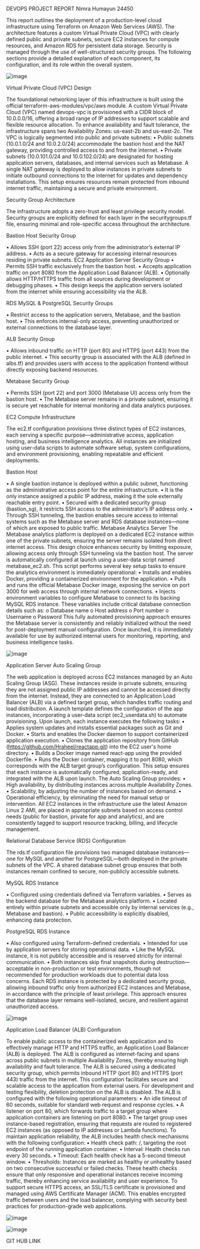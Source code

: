 DEVOPS PROJECT REPORT 
Nimra Humayun 24450


This report outlines the deployment of a production-level cloud infrastructure using Terraform on Amazon Web Services (AWS). The architecture features a custom Virtual Private Cloud (VPC) with clearly defined public and private subnets, secure EC2 instances for compute resources, and Amazon RDS for persistent data storage. Security is managed through the use of well-structured security groups. The following sections provide a detailed explanation of each component, its configuration, and its role within the overall system.
 
![image](https://github.com/user-attachments/assets/896b6ed3-0b6c-4312-ae12-fa2272ba3c42)

Virtual Private Cloud (VPC) Design

The foundational networking layer of this infrastructure is built using the official terraform-aws-modules/vpc/aws module. A custom Virtual Private Cloud (VPC) named devops-vpc is provisioned with a CIDR block of 10.0.0.0/16, offering a broad range of IP addresses to support scalable and flexible resource allocation.
To enhance availability and fault tolerance, the infrastructure spans two Availability Zones: us-east-2b and us-east-2c. The VPC is logically segmented into public and private subnets:
•	Public subnets (10.0.1.0/24 and 10.0.2.0/24) accommodate the bastion host and the NAT gateway, providing controlled access to and from the internet.
•	Private subnets (10.0.101.0/24 and 10.0.102.0/24) are designated for hosting application servers, databases, and internal services such as Metabase.
A single NAT gateway is deployed to allow instances in private subnets to initiate outbound connections to the internet for updates and dependency installations. This setup ensures resources remain protected from inbound internet traffic, maintaining a secure and private environment.

Security Group Architecture

The infrastructure adopts a zero-trust and least privilege security model. Security groups are explicitly defined for each layer in the securitygroups.tf file, ensuring minimal and role-specific access throughout the architecture.


Bastion Host Security Group

•	Allows SSH (port 22) access only from the administrator’s external IP address.
•	Acts as a secure gateway for accessing internal resources residing in private subnets.
EC2 Application Server Security Group
•	Permits SSH traffic exclusively from the bastion host.
•	Accepts application traffic on port 8080 from the Application Load Balancer (ALB).
•	Optionally allows HTTP/HTTPS traffic from all sources during development or debugging phases.
•	This design keeps the application servers isolated from the internet while ensuring accessibility via the ALB.


RDS MySQL & PostgreSQL Security Groups

•	Restrict access to the application servers, Metabase, and the bastion host.
•	This enforces internal-only access, preventing unauthorized or external connections to the database layer.


ALB Security Group

•	Allows inbound traffic on HTTP (port 80) and HTTPS (port 443) from the public internet.
•	This security group is associated with the ALB (defined in albs.tf) and provides users with access to the application frontend without directly exposing backend resources.


Metabase Security Group

•	Permits SSH (port 22) and port 3000 (Metabase UI) access only from the bastion host.
•	The Metabase server remains in a private subnet, ensuring it is secure yet reachable for internal monitoring and data analytics purposes.


EC2 Compute Infrastructure

The ec2.tf configuration provisions three distinct types of EC2 instances, each serving a specific purpose—administrative access, application hosting, and business intelligence analytics. All instances are initialized using user-data scripts to automate software setup, system configurations, and environment provisioning, enabling repeatable and efficient deployments.


Bastion Host

•	A single bastion instance is deployed within a public subnet, functioning as the administrative access point for the entire infrastructure.
•	It is the only instance assigned a public IP address, making it the sole externally reachable entry point.
•	Secured with a dedicated security group (bastion_sg), it restricts SSH access to the administrator’s IP address only.
•	Through SSH tunneling, the bastion enables secure access to internal systems such as the Metabase server and RDS database instances—none of which are exposed to public traffic.
Metabase Analytics Server
The Metabase analytics platform is deployed on a dedicated EC2 instance within one of the private subnets, ensuring the server remains isolated from direct internet access. This design choice enhances security by limiting exposure, allowing access only through SSH tunneling via the bastion host.
The server is automatically configured at launch using a user-data script named metabase_ec2.sh. This script performs several key setup tasks to ensure the analytics environment is immediately operational:
•	Installs and enables Docker, providing a containerized environment for the application.
•	Pulls and runs the official Metabase Docker image, exposing the service on port 3000 for web access through internal network connections.
•	Injects environment variables to configure Metabase to connect to its backing MySQL RDS instance. These variables include critical database connection details such as:
o	Database name
o	Host address
o	Port number
o	Username
o	Password
This fully automated provisioning approach ensures the Metabase server is consistently and reliably initialized without the need for post-deployment manual configuration. Once launched, it is immediately available for use by authorized internal users for monitoring, reporting, and business intelligence tasks.

 ![image](https://github.com/user-attachments/assets/826c8484-af02-4c89-8b53-bfe20a2c7faf)


Application Server Auto Scaling Group

The web application is deployed across EC2 instances managed by an Auto Scaling Group (ASG). These instances reside in private subnets, ensuring they are not assigned public IP addresses and cannot be accessed directly from the internet. Instead, they are connected to an Application Load Balancer (ALB) via a defined target group, which handles traffic routing and load distribution.
A launch template defines the configuration of the app instances, incorporating a user-data script (ec2_userdata.sh) to automate provisioning. Upon launch, each instance executes the following tasks:
•	Applies system updates and installs essential packages such as Git and Docker.
•	Starts and enables the Docker daemon to support containerized application execution.
•	Clones the application repository from GitHub (https://github.com/Hraheel/reactapp.git) into the EC2 user's home directory.
•	Builds a Docker image named react-app using the provided Dockerfile.
•	Runs the Docker container, mapping it to port 8080, which corresponds with the ALB target group’s configuration.
This setup ensures that each instance is automatically configured, application-ready, and integrated with the ALB upon launch. The Auto Scaling Group provides:
•	High availability, by distributing instances across multiple Availability Zones.
•	Scalability, by adjusting the number of instances based on demand.
•	Operational efficiency, by eliminating the need for manual setup or intervention.
All EC2 instances in the infrastructure use the latest Amazon Linux 2 AMI, are placed in appropriate subnets based on access control needs (public for bastion, private for app and analytics), and are consistently tagged to support resource tracking, billing, and lifecycle management.


Relational Database Service (RDS) Configuration

The rds.tf configuration file provisions two managed database instances—one for MySQL and another for PostgreSQL—both deployed in the private subnets of the VPC. A shared database subnet group ensures that both instances remain confined to secure, non-publicly accessible subnets.

MySQL RDS Instance

•	Configured using credentials defined via Terraform variables.
•	Serves as the backend database for the Metabase analytics platform.
•	Located entirely within private subnets and accessible only by internal services (e.g., Metabase and bastion).
•	Public accessibility is explicitly disabled, enhancing data protection.

PostgreSQL RDS Instance

•	Also configured using Terraform-defined credentials.
•	Intended for use by application servers for storing operational data.
•	Like the MySQL instance, it is not publicly accessible and is reserved strictly for internal communication.
•	Both instances skip final snapshots during destruction—acceptable in non-production or test environments, though not recommended for production workloads due to potential data loss concerns.
Each RDS instance is protected by a dedicated security group, allowing inbound traffic only from authorized EC2 instances and Metabase, in accordance with the principle of least privilege. This approach ensures that the database layer remains well-isolated, secure, and resilient against unauthorized access.

 ![image](https://github.com/user-attachments/assets/53a1d3f6-9a9a-4cd4-88a4-1bec991614b9)


Application Load Balancer (ALB) Configuration

To enable public access to the containerized web application and to effectively manage HTTP and HTTPS traffic, an Application Load Balancer (ALB) is deployed. The ALB is configured as internet-facing and spans across public subnets in multiple Availability Zones, thereby ensuring high availability and fault tolerance.
The ALB is secured using a dedicated security group, which permits inbound HTTP (port 80) and HTTPS (port 443) traffic from the internet. This configuration facilitates secure and scalable access to the application from external users. For development and testing flexibility, deletion protection on the ALB is disabled.
The ALB is configured with the following operational parameters:
•	An idle timeout of 60 seconds, suitable for standard web request and response cycles.
•	A listener on port 80, which forwards traffic to a target group where application containers are listening on port 8080.
•	The target group uses instance-based registration, ensuring that requests are routed to registered EC2 instances (as opposed to IP addresses or Lambda functions).
To maintain application reliability, the ALB includes health check mechanisms with the following configuration:
•	Health check path: /, targeting the root endpoint of the running application container.
•	Interval: Health checks run every 30 seconds.
•	Timeout: Each health check has a 5-second timeout window.
•	Thresholds: Instances are marked as healthy or unhealthy based on two consecutive successful or failed checks.
These health checks ensure that only responsive and operational instances receive incoming traffic, thereby enhancing service availability and user experience.
To support secure HTTPS access, an SSL/TLS certificate is provisioned and managed using AWS Certificate Manager (ACM). This enables encrypted traffic between users and the load balancer, complying with security best practices for production-grade web applications.

![image](https://github.com/user-attachments/assets/18d3ef19-580a-48f8-a4cf-ba3740ff9882)

![image](https://github.com/user-attachments/assets/de76a08d-89af-4120-98d7-d491da52d98f)

 

 


GIT HUB LINK

